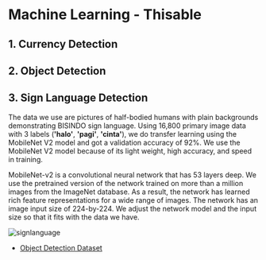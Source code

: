 # Machine Learning - Thisable

## 1. Currency Detection


## 2. Object Detection

## 3. Sign Language Detection

The data we use are pictures of half-bodied humans with plain backgrounds demonstrating BISINDO sign language. Using 16,800 primary image data with 3 labels (**'halo'**, **'pagi'**, **'cinta'**), we do transfer learning using the MobileNet V2 model and got a validation accuracy of 92%. We use the MobileNet V2 model because of its light weight, high accuracy, and speed in training.

MobileNet-v2 is a convolutional neural network that has 53 layers deep. We use the pretrained version of the network trained on more than a million images from the ImageNet database. As a result, the network has learned rich feature representations for a wide range of images. The network has an image input size of 224-by-224.
We adjust the network model and the input size so that it fits with the data we have.

![signlanguage](https://user-images.githubusercontent.com/76579538/173191442-1e2681c7-ba02-41a7-bc7c-e8cc201bb049.png)


- [Object Detection Dataset](https://www.kaggle.com/datasets/jfachrel/object-detection-thisabel)
